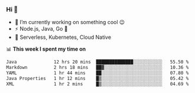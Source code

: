 ### Hi 👋

<!--
**nodejh/nodejh** is a ✨ _special_ ✨ repository because its `README.md` (this file) appears on your GitHub profile.

Here are some ideas to get you started:

- 🔭 I’m currently working on ...
- 🌱 I’m currently learning ...
- 👯 I’m looking to collaborate on ...
- 🤔 I’m looking for help with ...
- 💬 Ask me about ...
- 📫 How to reach me: ...
- 😄 Pronouns: ...
- ⚡ Fun fact: ...
-->

- 🔭 I’m currently working on something cool :wink:
- ⚡ Node.js, Java, Go :thought_balloon:
- 🤖 Serverless, Kubernetes, Cloud Native

📊 **This week I spent my time on**

<!--START_SECTION:waka-->

```txt
Java              12 hrs 20 mins  ██████████████░░░░░░░░░░░   55.50 %
Markdown          2 hrs 18 mins   ██▓░░░░░░░░░░░░░░░░░░░░░░   10.36 %
YAML              1 hr 44 mins    ██░░░░░░░░░░░░░░░░░░░░░░░   07.80 %
Java Properties   1 hr 12 mins    █▒░░░░░░░░░░░░░░░░░░░░░░░   05.42 %
XML               1 hr 2 mins     █▒░░░░░░░░░░░░░░░░░░░░░░░   04.69 %
```

<!--END_SECTION:waka-->


<!--
:traffic_light: **Visitors**

![visitors](https://visitor-badge.glitch.me/badge?page_id=nodejh.nodejh)
-->
